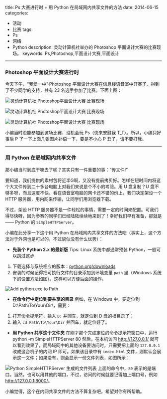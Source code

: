 title: Ps 大赛进行时 + 用 Python 在局域网内共享文件的方法
date: 2014-06-15
categories: 
- 活动
- 比赛
tags:
- Ps
- 网络
- Python
description: 灵动计算机社举办的 Photoshop 平面设计大赛的比赛现场。
keywords: Ps,Photoshop,平面设计大赛,平面设计
---

### Photoshop 平面设计大赛进行时

今天下午，“我爱一中”·Photoshop 平面设计大赛在信息楼语音室中开赛了，得到了不少同学的支持，共有 23 名选手参加了比赛。下面上图：

![灵动计算机社 Photoshop平面设计大赛 比赛现场](http://cptsct.qiniudn.com/photoshop_contest/3.jpg?imageView/2/w/680)

<!-- more -->

![灵动计算机社 Photoshop平面设计大赛 比赛现场](http://cptsct.qiniudn.com/photoshop_contest/2.jpg?imageView/2/w/680)

![灵动计算机社 Photoshop平面设计大赛 比赛现场](http://cptsct.qiniudn.com/photoshop_contest/1.jpg?imageView/2/w/680)

小编当时没能参加到这场比赛，没机会玩 Ps（快来安慰我 T_T）。所以，小编只好事后 P 了一下上面几张图片补偿一下，要是不小心 P 丑了，请不要打我。

---

### 用 Python 在局域网内共享文件

那小编当时到底干嘛去了呢？其实只有一件重要的事：“传文件!”

要知道，我们提供的素材包将近半G啊，又没有提前拷贝好。怎样在短时间内将这个大文件传到二十多台电脑上对我们来说是个不小的考验。用 U 盘复制？U 盘不够多呀，而且速度不快。看在语音室电脑的网卡还不错的份上，我们决定架设一个 HTTP 服务器，用内网来传输，让同学们用浏览器下载。

不过，架设 HTTP 服务器不是一件轻松的事情，需要一定的时间来配置。可我们得尽快呀，因为参赛的同学们已经陆陆续续地来到了！幸好我们早有准备，那就是—— Python 的 `SimpleHTTPServer`。

小编在此分享一下这个用 Python 在局域网内共享文件的方法吧（事实上，这个方法对于外网也是可以的，不过貌似没有什么优势）：

- __先装个 Python 2.x 的最新版__
Tips: Linux 系统中都通常预装 Python，一般可以跳过这步
 1. 下载选择与系统相应的版本：[python.org/downloads](https://www.python.org/downloads/)
 2. 安装的时候记得把可执行文件的目录添加到环境变量 `path` 里（Windows 系统下的设置方法如图），这样可以方便后面的操作。

![Add python.exe to Path](http://cptsct.qiniudn.com/photoshop_contest/python_installation_set_path.png?imageView2/2/format/jpg)

- __在命令行中定位到要共享的目录__
例如，在 Windows 中，要定位到 D:\Path\To\Your\Dir\，需要：
 1. 打开命令提示符，输入 `D:` 并回车，就定位到 D 盘的根目录了；
 2. 输入 `cd Path\To\Your\Dir` 并回车，就定位好了。

- __用 Python 共享这个文件夹__
在刚才那个完成定位的命令提示符窗口中，运行
		python -m SimpleHTTPServer 80
然后，在本机访问 <http://127.0.0.1/> 就可以看到效果了，而局域网中的其他设备要访问时，只需要把上面的 `127.0.0.1` 改成这台机子的内网 IP 即可。如果该目录中有 `index.html` 文件，则默认会展示这一文件；如果没有，则会显示一份文件列表，如图所示：

![Python SimpleHTTPServer 生成的文件列表](http://cptsct.qiniudn.com/photoshop_contest/filelist.png?imageView2/2/format/jpg)
上面的命令中，`80` 表示的是端口。当然，也可以用其他的端口，不过，访问的时候就要记得加上端口号，例如 <http://127.0.0.1:8000/>。

小编觉得，这个在内网共享文件的方法不算复杂吧。希望对你有所帮助。
